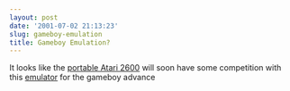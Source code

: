 ```yaml
---
layout: post
date: '2001-07-02 21:13:23'
slug: gameboy-emulation
title: Gameboy Emulation?
---
```


It looks like the [portable Atari 2600](http://www.classicgaming.com/vcsp/) will soon have some competition with this [emulator](http://www.otakunozoku.com/gbavcs/index.html) for the gameboy advance